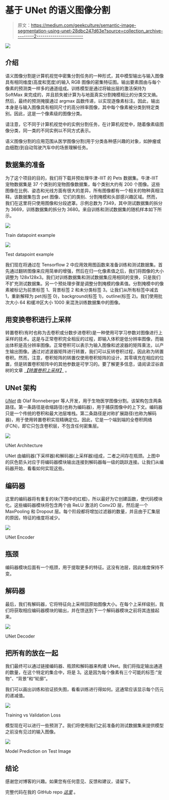 # 基于 UNet 的语义图像分割

> 原文：<https://medium.com/geekculture/semantic-image-segmentation-using-unet-28dbc247d63e?source=collection_archive---------2----------------------->

![](img/50ae5ea783039182485af7064ac2e0b7.png)

## 介绍

语义图像分割是计算机视觉中密集分割任务的一种形式，其中模型输出与输入图像具有相同维度(高度和宽度)的输入 RGB 图像的密集特征图。输出要素图由与每个像素的预测类一样多的通道组成。训练模型是通过将输出层的激活保持为 SoftMax 来完成的，并且损失被计算为与地面真实分割掩模相比的分类交叉熵。然后，最终的预测掩膜通过 argmax 函数传递，以实现逐像素标注。因此，输出本身是与输入图像具有相同尺寸的高分辨率图像，其中每个像素被分类到特定类别。因此，这是一个像素级的图像分类。

请注意，它不同于计算机视觉中的实例分割任务，在计算机视觉中，随着像素级图像分类，同一类的不同实例以不同方式表示。

语义图像分割的应用范围从医学图像分割(用于分类各种感兴趣的对象，如肿瘤或血细胞)到自动驾驶汽车中的场景理解任务。

## 数据集的准备

为了这个项目的目的，我们将下载并预处理牛津-IIIT 的 Pets 数据集。牛津-IIIT 宠物数据集是 37 个类别的宠物图像数据集，每个类别大约有 200 个图像。这些图像在比例、姿态和光线方面有很大的差异。所有图像都有一个相关的物种真相注释。该数据集包含 pet 图像、它们的类别、分割掩模和头部感兴趣区域。然而，我们在这里将只使用图像和分段遮罩。示例总数为 7349，其中测试数据集的拆分为 3669，训练数据集的拆分为 3680。来自训练和测试数据集的随机样本如下所示。

![](img/7e3a5d25e955886bd163051a8da16fa1.png)

Train datapoint example

![](img/1d6828417516e2a8534467762903e35c.png)

Test datapoint example

我们现在将通过在 Tensorflow 2 中应用效用图函数来准备训练和测试数据集。首先通过翻转图像来应用简单的增强，然后在归一化像素值之后，我们将图像的大小调整为 128x128x3。我们对训练数据集和测试数据集应用相同的变换，只是我们不扩充测试数据集。另一个预处理步骤是调整分割掩模的像素值。分割掩模中的像素被标记为前景标签 1、背景标签 2 和未分类标签 3。让我们从所有标签中减去 1，重新解释为 pet(标签 0)，background(标签 1)，outline(标签 2)。我们使用批次大小 64 和缓冲区大小 1000 来混洗训练数据集中的图像。

## 用变换卷积进行上采样

转置卷积(有时也称为去卷积或分数步进卷积)是一种使用可学习参数对图像进行上采样的技术。这是与正常卷积完全相反的过程，即输入体积是低分辨率图像，而输出体积是高分辨率图像。正常卷积可以表示为输入图像和滤波器的矩阵乘法，以产生输出图像。通过对滤波器矩阵进行转置，我们可以反转卷积过程，因此称为转置卷积。然而，注意，卷积矩阵的转置仅使用卷积矩阵的设计，其零填充在相应的位置，但是转置卷积矩阵中的其他参数是可学习的。要了解更多信息，请阅读涩谷直树的文章 [*【转置卷积上采样】*](https://naokishibuya.medium.com/up-sampling-with-transposed-convolution-9ae4f2df52d0) 。

## UNet 架构

[*UNet*](https://arxiv.org/abs/1505.04597) 由 Olaf Ronneberger 等人开发，用于生物医学图像分割。该架构包含两条路径。第一条路径是收缩路径(也称为编码器)，用于捕获图像中的上下文。编码器只是一个传统的卷积和最大池层堆栈。第二条路径是对称扩展路径(也称为解码器)，用于使用转置卷积实现精确定位。因此，它是一个端到端的全卷积网络(FCN)，即它只包含卷积层，不包含任何密集层。

![](img/86dacc01e1bb8957d9b5ec4daf7a3522.png)

UNet Architecture

UNet 由编码器(下采样器)和解码器(上采样器)组成，二者之间存在瓶颈。上图中的灰色箭头对应于将编码器模块输出连接到解码器每一级的跳跃连接。让我们从编码器开始，看看如何实现这些。

## 编码器

这里的编码器将有重复的块(下图中的红框)，所以最好为它创建函数，使代码模块化。这些编码器模块将包含两个由 ReLU 激活的 Conv2D 层，然后是一个 MaxPooling 和 Dropout 层。每个阶段都将增加过滤器的数量，并且由于汇集层的原因，特征的维度将减少。

![](img/543fbc576f9c523567f5cf9993ffc029.png)

UNet Encoder

## 瓶颈

编码器模块后面有一个瓶颈，用于提取更多的特征。这没有池层，因此维度保持不变。

## 解码器

最后，我们有解码器，它将特征向上采样回原始图像大小。在每个上采样级别，我们将获取相应编码器模块的输出，并在馈送到下一个解码器模块之前将其连接起来。

![](img/d06ff4c1e8871dc4152be30d06909fcb.png)

UNet Decoder

## 把所有的放在一起

我们最终可以通过链接编码器、瓶颈和解码器来构建 UNet。我们将指定输出通道的数量，在这个特定的集合中，将是 3。这是因为每个像素有三个可能的标签:“宠物”、“背景”和“轮廓”。

我们可以画出训练和验证损失图，看看训练进行得如何。这通常应该显示每个历元的递减值。

![](img/003947166c3a16925448cf091107a15f.png)

Training vs Validation Loss

模型现在可以进行一些预测了。我们将使用我们之前准备的测试数据集来提供模型之前没有见过的输入图像。

![](img/7741b02f38a0e10cdacb46804b573dfa.png)

Model Prediction on Test Image

## 结论

感谢您对博客的兴趣。如果您有任何意见、反馈和建议，请留下。

完整代码在我的 GitHub repo [*这里*](https://github.com/lohit-kapoor/Semantic-Image-Segmentation-Using-UNet.git) 。